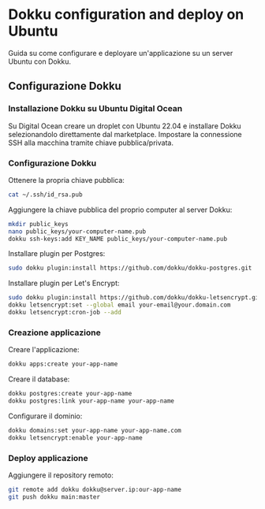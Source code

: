 # Dokku configuration and deploy on Ubuntu

Guida su come configurare e deployare un'applicazione su un server Ubuntu con Dokku.

## Configurazione Dokku

### Installazione Dokku su Ubuntu Digital Ocean

Su Digital Ocean creare un droplet con Ubuntu 22.04 e installare Dokku selezionandolo direttamente dal marketplace.
Impostare la connessione SSH alla macchina tramite chiave pubblica/privata.

### Configurazione Dokku

Ottenere la propria chiave pubblica:

```sh
cat ~/.ssh/id_rsa.pub
```

Aggiungere la chiave pubblica del proprio computer al server Dokku:

```sh
mkdir public_keys
nano public_keys/your-computer-name.pub
dokku ssh-keys:add KEY_NAME public_keys/your-computer-name.pub
```

Installare plugin per Postgres:

```sh
sudo dokku plugin:install https://github.com/dokku/dokku-postgres.git
```

Installare plugin per Let's Encrypt:

```sh
sudo dokku plugin:install https://github.com/dokku/dokku-letsencrypt.git
dokku letsencrypt:set --global email your-email@your.domain.com
dokku letsencrypt:cron-job --add
```

### Creazione applicazione

Creare l'applicazione:

```sh
dokku apps:create your-app-name
```

Creare il database:

```sh
dokku postgres:create your-app-name
dokku postgres:link your-app-name your-app-name
```

Configurare il dominio:

```sh
dokku domains:set your-app-name your-app-name.com
dokku letsencrypt:enable your-app-name
```

### Deploy applicazione

Aggiungere il repository remoto:

```sh
git remote add dokku dokku@server.ip:our-app-name
git push dokku main:master
```
